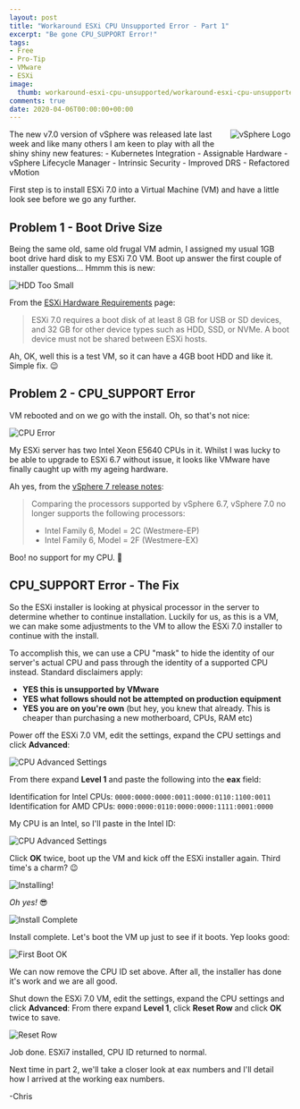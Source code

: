 ```yaml
---
layout: post
title: "Workaround ESXi CPU Unsupported Error - Part 1" 
excerpt: "Be gone CPU_SUPPORT Error!"
tags: 
- Free
- Pro-Tip
- VMware
- ESXi
image:
  thumb: workaround-esxi-cpu-unsupported/workaround-esxi-cpu-unsupported-00.png
comments: true
date: 2020-04-06T00:00:00+00:00
---
```

<img style="float: right; margin: 0px 0px 10px 10px;" alt="vSphere Logo" src="/images/workaround-esxi-cpu-unsupported/workaround-esxi-cpu-unsupported-00.png">
The new v7.0 version of vSphere was released late last week and like many others I am keen to play with all the shiny shiny new features:
-  Kubernetes Integration
-  Assignable Hardware
-  vSphere Lifecycle Manager 
-  Intrinsic Security
-  Improved DRS
-  Refactored vMotion

First step is to install ESXi 7.0 into a Virtual Machine (VM) and have a little look see before we go any further. 


## Problem 1 - Boot Drive Size
Being the same old, same old frugal VM admin, I assigned my usual 1GB boot drive hard disk to my ESXi 7.0 VM.  Boot up answer the first couple of installer questions... Hmmm this is new: 

<img style="display: block; margin-left: auto; margin-right: auto;" alt="HDD Too Small" src="/images/workaround-esxi-cpu-unsupported/workaround-esxi-cpu-unsupported-01.png">

From the [ESXi Hardware Requirements](https://docs.vmware.com/en/VMware-vSphere/7.0/com.vmware.esxi.install.doc/GUID-DEB8086A-306B-4239-BF76-E354679202FC.html) page:

>  ESXi 7.0 requires a boot disk of at least 8 GB for USB or SD devices, and 32 GB for other device types such as HDD, SSD, or NVMe. A boot device must not be shared between ESXi hosts.

Ah, OK, well this is a test VM, so it can have a 4GB boot HDD and like it.  Simple fix. :wink:

## Problem 2 - CPU_SUPPORT Error
VM rebooted and on we go with the install. Oh, so that's not nice:

<img style="display: block; margin-left: auto; margin-right: auto;" alt="CPU Error" src="/images/workaround-esxi-cpu-unsupported/workaround-esxi-cpu-unsupported-02.png">

My ESXi server has two Intel Xeon E5640 CPUs in it. Whilst I was lucky to be able to upgrade to ESXi 6.7 without issue, it looks like VMware have finally caught up with my ageing hardware.  

Ah yes, from the [vSphere 7 release notes](https://docs.vmware.com/en/VMware-vSphere/7.0/rn/vsphere-esxi-vcenter-server-70-release-notes.html):

>  Comparing the processors supported by vSphere 6.7, vSphere 7.0 no longer supports the following processors:
>  -  Intel Family 6, Model = 2C (Westmere-EP)
>  -  Intel Family 6, Model = 2F (Westmere-EX)

Boo! no support for my CPU. :grimacing:

## CPU_SUPPORT Error - The Fix
So the ESXi installer is looking at physical processor in the server to determine whether to continue installation.  Luckily for us, as this is a VM, we can make some adjustments to the VM to allow the ESXi 7.0 installer to continue with the install. 

To accomplish this, we can use a CPU "mask" to hide the identity of our server's actual CPU and pass through the identity of a supported CPU instead. Standard disclaimers apply:
-  **YES this is unsupported by VMware**
-  **YES what follows should not be attempted on production equipment**
-  **YES you are on you're own** (but hey, you knew that already. This is cheaper than purchasing a new motherboard, CPUs, RAM etc)

Power off the ESXi 7.0 VM, edit the settings, expand the CPU settings and click **Advanced**:

<img style="display: block; margin-left: auto; margin-right: auto;" alt="CPU Advanced Settings" src="/images/workaround-esxi-cpu-unsupported/workaround-esxi-cpu-unsupported-03.png">

From there expand **Level 1** and paste the following into the **eax** field:

Identification for Intel CPUs: `0000:0000:0000:0011:0000:0110:1100:0011` <br>
Identification for AMD CPUs: `0000:0000:0110:0000:0000:1111:0001:0000`

My CPU is an Intel, so I'll paste in the Intel ID:

<img style="display: block; margin-left: auto; margin-right: auto;" alt="CPU Advanced Settings" src="/images/workaround-esxi-cpu-unsupported/workaround-esxi-cpu-unsupported-04.png">

Click **OK** twice, boot up the VM and kick off the ESXi installer again. Third time's a charm? :wink:

<img style="display: block; margin-left: auto; margin-right: auto;" alt="Installing!" src="/images/workaround-esxi-cpu-unsupported/workaround-esxi-cpu-unsupported-05.png">

*Oh yes!* :sunglasses:

<img style="display: block; margin-left: auto; margin-right: auto;" alt="Install Complete" src="/images/workaround-esxi-cpu-unsupported/workaround-esxi-cpu-unsupported-06.png">

Install complete. Let's boot the VM up just to see if it boots. Yep looks good:

<img style="display: block; margin-left: auto; margin-right: auto;" alt="First Boot OK" src="/images/workaround-esxi-cpu-unsupported/workaround-esxi-cpu-unsupported-07.png">

We can now remove the CPU ID set above. After all, the installer has done it's work and we are all good.

Shut down the ESXi 7.0 VM, edit the settings, expand the CPU settings and click **Advanced**:
From there expand **Level 1**, click **Reset Row** and click **OK** twice to save.

<img style="display: block; margin-left: auto; margin-right: auto;" alt="Reset Row" src="/images/workaround-esxi-cpu-unsupported/workaround-esxi-cpu-unsupported-08.png">

Job done. ESXi7 installed, CPU ID returned to normal.

Next time in part 2, we'll take a closer look at eax numbers and I'll detail how I arrived at the working eax numbers.

-Chris 